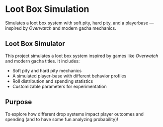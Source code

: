 # Loot Box Simulation
Simulates a loot box system with soft pity, hard pity, and a playerbase — inspired by *Overwatch* and modern gacha mechanics.

## Loot Box Simulator
This project simulates a loot box system inspired by games like *Overwatch* and modern gacha titles. It includes:
- Soft pity and hard pity mechanics  
- A simulated player-base with different behavior profiles  
- Roll distribution and spending statistics  
- Customizable parameters for experimentation

## Purpose
To explore how different drop systems impact player outcomes and spending (and to have some fun analyzing probability)!
